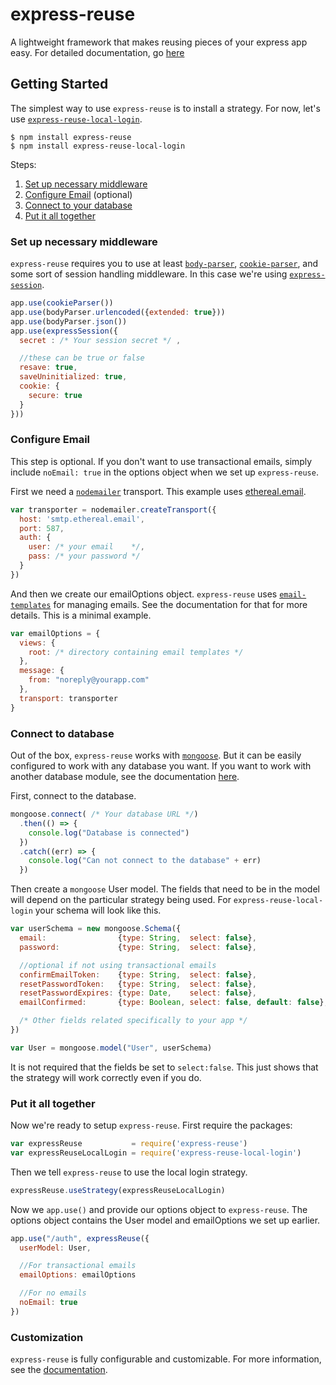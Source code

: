 # express-reuse
A lightweight framework that makes reusing pieces of your express app easy. For detailed documentation, go [here](https://github.com/airjp73/express-reuse/wiki)

##  Getting Started
The simplest way to use `express-reuse` is to install a strategy. For now, let's use [`express-reuse-local-login`](https://github.com/airjp73/express-reuse-local-login).

```
$ npm install express-reuse
$ npm install express-reuse-local-login
```

Steps:
1. [Set up necessary middleware](#set-up-necessary-middleware)
2. [Configure Email](#configure-email) (optional)
3. [Connect to your database](#connect-to-database)
4. [Put it all together](#put-it-all-together)

### Set up necessary middleware

`express-reuse` requires you to use at least [`body-parser`](https://www.npmjs.com/package/body-parser), [`cookie-parser`](https://www.npmjs.com/package/cookie-parser), and some sort of session handling middleware. In this case we're using [`express-session`](https://www.npmjs.com/package/express-session).

```javascript
app.use(cookieParser())
app.use(bodyParser.urlencoded({extended: true}))
app.use(bodyParser.json())
app.use(expressSession({
  secret : /* Your session secret */ ,

  //these can be true or false
  resave: true,
  saveUninitialized: true,
  cookie: {
    secure: true
  }
}))
```

### Configure Email

This step is optional. If you don't want to use transactional emails, simply include `noEmail: true` in the options object when we set up `express-reuse`.

First we need a [`nodemailer`](https://www.npmjs.com/package/nodemailer) transport. This example uses [ethereal.email](https://ethereal.email/).

```javascript
var transporter = nodemailer.createTransport({
  host: 'smtp.ethereal.email',
  port: 587,
  auth: {
    user: /* your email    */,
    pass: /* your password */
  }
})
```

And then we create our emailOptions object. `express-reuse` uses [`email-templates`](https://github.com/niftylettuce/email-templates) for managing emails. See the documentation for that for more details. This is a minimal example.

```javascript
var emailOptions = {
  views: {
    root: /* directory containing email templates */
  },
  message: {
    from: "noreply@yourapp.com"
  },
  transport: transporter
}
```

### Connect to database

Out of the box, `express-reuse` works with [`mongoose`](https://www.npmjs.com/package/mongoose). But it can be easily configured to work with any database you want. If you want to work with another database module, see the documentation [here](#placeholder).

First, connect to the database.

```javascript
mongoose.connect( /* Your database URL */)
  .then(() => {
    console.log("Database is connected")
  })
  .catch((err) => {
    console.log("Can not connect to the database" + err)
  })
```

Then create a `mongoose` User model. The fields that need to be in the model will depend on the particular strategy being used. For `express-reuse-local-login` your schema will look like this.

```javascript
var userSchema = new mongoose.Schema({
  email:                {type: String,  select: false},
  password:             {type: String,  select: false},

  //optional if not using transactional emails
  confirmEmailToken:    {type: String,  select: false},
  resetPasswordToken:   {type: String,  select: false},
  resetPasswordExpires: {type: Date,    select: false},
  emailConfirmed:       {type: Boolean, select: false, default: false},

  /* Other fields related specifically to your app */
})

var User = mongoose.model("User", userSchema)
```

It is not required that the fields be set to `select:false`. This just shows that the strategy will work correctly even if you do.

### Put it all together

Now we're ready to setup `express-reuse`. First require the packages:

```javascript
var expressReuse           = require('express-reuse')
var expressReuseLocalLogin = require('express-reuse-local-login')
```

Then we tell `express-reuse` to use the local login strategy.

```javascript
expressReuse.useStrategy(expressReuseLocalLogin)
```

Now we `app.use()` and provide our options object to `express-reuse`. The options object contains the User model and emailOptions we set up earlier.

```javascript
app.use("/auth", expressReuse({
  userModel: User,

  //For transactional emails
  emailOptions: emailOptions

  //For no emails
  noEmail: true
})
```

### Customization

`express-reuse` is fully configurable and customizable. For more information, see the [documentation](https://github.com/airjp73/express-reuse/wiki).
